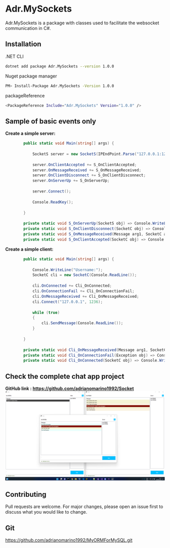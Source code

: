 # Adr.MySockets

Adr.MySockets is a package with classes used to facilitate the websocket communication in C#.


## Installation

.NET CLI

```bash
dotnet add package Adr.MySockets --version 1.0.0
```

Nuget package manager

```bash
PM> Install-Package Adr.MySockets -Version 1.0.0
```

packageReference

```bash
<PackageReference Include="Adr.MySockets" Version="1.0.0" />
```

## Sample of basic events only

**Create a simple server:**
```csharp
        public static void Main(string[] args) {

            SocketS server = new SocketS(IPEndPoint.Parse("127.0.0.1:1236"));    
            
            server.OnClientAccepted += S_OnClientAccepted;
            server.OnMessageReceived += S_OnMessageReceived;
            server.OnClientDisconnect += S_OnClientDisconnect;            
            server.OnServerUp += S_OnServerUp;  
            
            server.Connect();

            Console.ReadKey();  
        
        }

        private static void S_OnServerUp(SocketS obj) => Console.WriteLine($"Server online");
        private static void S_OnClientDisconnect(SocketC obj) => Console.WriteLine("Client disconnected: " + obj.UserName);        
        private static void S_OnMessageReceived(Message arg1, SocketC arg2) => Console.WriteLine("Message: " + arg1);
        private static void S_OnClientAccepted(SocketC obj) => Console.WriteLine($"Client connected: " + obj.UserName); 
```


**Create a simple client:**
```csharp
        public static void Main(string[] args) {

            Console.WriteLine("Username:");
            SocketC cli = new SocketC(Console.ReadLine());

            cli.OnConnected += Cli_OnConnected;
            cli.OnConnectionFail += Cli_OnConnectionFail;
            cli.OnMessageReceived += Cli_OnMessageReceived;
            cli.Connect("127.0.0.1", 1236);

            while (true)
            {
                cli.SendMessage(Console.ReadLine());
            }
        
        }

        private static void Cli_OnMessageReceived(Message arg1, SocketC arg2) => Console.WriteLine($"{arg1.From}: {arg1.Body}");
        private static void Cli_OnConnectionFail(Exception obj) => Console.WriteLine($"Error on connection: {obj.Message}");
        private static void Cli_OnConnected(SocketC obj) => Console.WriteLine("Connected!");
```
## Check the complete chat app project 
**GitHub link : https://github.com/adrianomarino1992/Socket**
[![Alt text](https://raw.githubusercontent.com/adrianomarino1992/Socket/master/t.png)](https://raw.githubusercontent.com/adrianomarino1992/Socket/master/t.png)



## Contributing

Pull requests are welcome. For major changes, please open an issue first to discuss what you would like to change.

##  Git

https://github.com/adrianomarino1992/MyORMForMySQL.git
